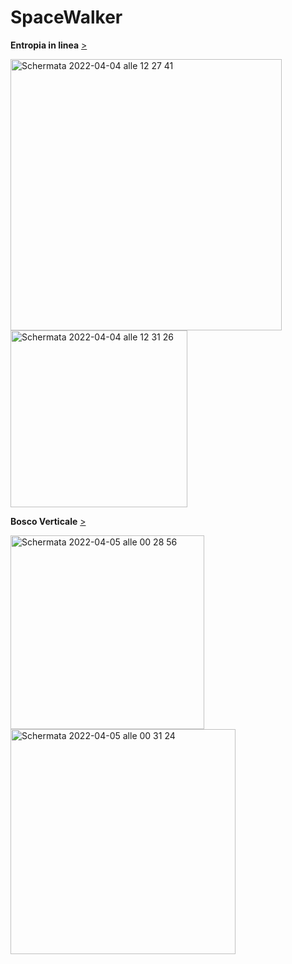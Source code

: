 # SpaceWalker
**Entropia in linea** [>](https://editor.p5js.org/AriannaTerenzi/full/kwUZHQgsN)

<img width="434" alt="Schermata 2022-04-04 alle 12 27 41" src="https://user-images.githubusercontent.com/101118175/161526515-a592f480-f944-4d2c-a45e-3562988cac84.png">   <img width="283" alt="Schermata 2022-04-04 alle 12 31 26" src="https://user-images.githubusercontent.com/101118175/161526522-c91fd372-4605-4940-ab63-81d47e99e11c.png">

**Bosco Verticale** [>](https://editor.p5js.org/AriannaTerenzi/full/RJ9-fpL0t)

<img width="310" alt="Schermata 2022-04-05 alle 00 28 56" src="https://user-images.githubusercontent.com/101118175/161642448-709f779a-a9ed-46f8-9ebe-153dc057ef5b.png">   <img width="360" alt="Schermata 2022-04-05 alle 00 31 24" src="https://user-images.githubusercontent.com/101118175/161642630-74380350-13d4-4ff9-9b47-a8d74937329b.png">
